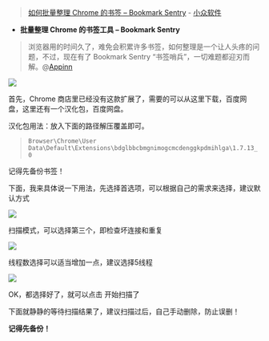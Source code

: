 
> [如何批量整理 Chrome 的书签 – Bookmark Sentry](https://www.appinn.com/bookmark-sentry-for-chrome/) - [小众软件](https://www.appinn.com/)

- **批量整理 Chrome 的书签工具 – Bookmark Sentry**

> 浏览器用的时间久了，难免会积累许多书签，如何整理是一个让人头疼的问题，不过，现在有了 Bookmark Sentry “书签哨兵”，一切难题都迎刃而解。@[Appinn](https://www.appinn.com/)

<img src="https://img3.appinn.com/images/201804/26491-2aa28742ff2900c2.png?raw=true"/>

首先，Chrome 商店里已经没有这款扩展了，需要的可以从这里下载，百度网盘，这里还有一个汉化包，百度网盘。

汉化包用法：放入下面的路径解压覆盖即可。

> ```Browser\Chrome\User Data\Default\Extensions\bdglbbcbmgnimogcmcdenggkpdmihlga\1.7.13_0 ```

记得先备份书签！

下面，我来具体说一下用法，先选择首选项，可以根据自己的需求来选择，建议默认方式

<img src="https://img3.appinn.com/images/201804/26491-f82f3b23dd68baab.png?raw=true"/>

扫描模式，可以选择第三个，即检查坏连接和重复

<img src="https://img3.appinn.com/images/201804/26491-5d0de2c72d1c25b1.png?raw=true"/>

线程数选择可以适当增加一点，建议选择5线程

<img src="https://img3.appinn.com/images/201804/26491-81541c70ffe25375.png?raw=true"/>

OK，都选择好了，就可以点击 开始扫描了

下面就静静的等待扫描结果了，建议扫描过后，自己手动删除，防止误删！

**记得先备份！**
